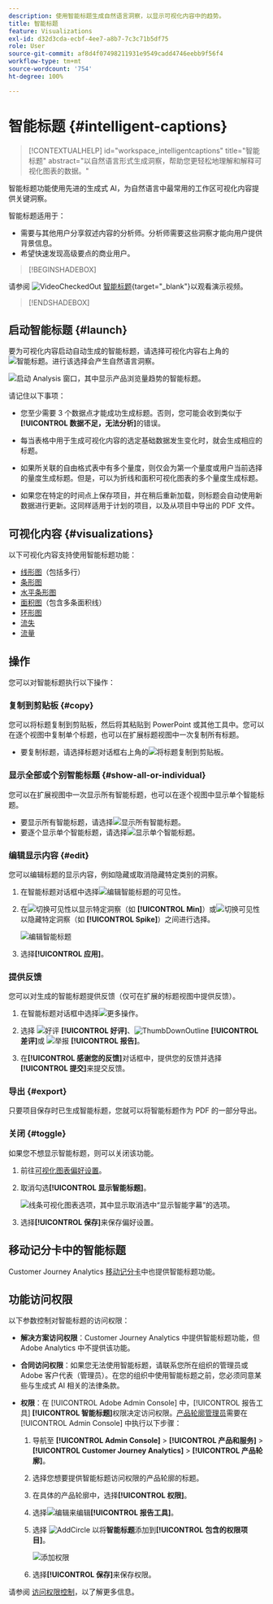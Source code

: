 ```yaml
---
description: 使用智能标题生成自然语言洞察，以显示可视化内容中的趋势。
title: 智能标题
feature: Visualizations
exl-id: d32d3cda-ecbf-4ee7-a8b7-7c3c71b5df75
role: User
source-git-commit: af8d4f07498211931e9549cadd4746eebb9f56f4
workflow-type: tm+mt
source-wordcount: '754'
ht-degree: 100%

---
```


# 智能标题 {#intelligent-captions}

<!-- markdownlint-disable MD034 -->

>[!CONTEXTUALHELP]
>id="workspace_intelligentcaptions"
>title="智能标题"
>abstract="以自然语言形式生成洞察，帮助您更轻松地理解和解释可视化图表的数据。"


智能标题功能使用先进的生成式 AI，为自然语言中最常用的工作区可视化内容提供关键洞察。

智能标题适用于：

* 需要与其他用户分享叙述内容的分析师。分析师需要这些洞察才能向用户提供背景信息。
* 希望快速发现高级要点的商业用户。

>[!BEGINSHADEBOX]

请参阅 ![VideoCheckedOut](/help/assets/icons/VideoCheckedOut.svg) [智能标题](https://video.tv.adobe.com/v/3443148/?quality=12&learn=on&captions=chi_hans){target="_blank"}以观看演示视频。

>[!ENDSHADEBOX]


## 启动智能标题 {#launch}

要为可视化内容启动自动生成的智能标题，请选择可视化内容右上角的![智能标题](/help/assets/icons/AI.svg)。进行该选择会产生自然语言洞察。

![启动 Analysis 窗口，其中显示产品浏览量趋势的智能标题。](assets/intelligent-captions.gif)


请记住以下事项：

* 您至少需要 3 个数据点才能成功生成标题。否则，您可能会收到类似于&#x200B;**[!UICONTROL 数据不足，无法分析]**&#x200B;的错误。

* 每当表格中用于生成可视化内容的选定基础数据发生变化时，就会生成相应的标题。

* 如果所关联的自由格式表中有多个量度，则仅会为第一个量度或用户当前选择的量度生成标题。但是，可以为折线和面积可视化图表的多个量度生成标题。

* 如果您在特定的时间点上保存项目，并在稍后重新加载，则标题会自动使用新数据进行更新。这同样适用于计划的项目，以及从项目中导出的 PDF 文件。


## 可视化内容 {#visualizations}

以下可视化内容支持使用智能标题功能：

* [线形图](line.md)（包括多行）
* [条形图](bar.md)
* [水平条形图](horizontal-bar.md)
* [面积图](area.md)（包含多条面积线）
* [环形图](donut.md)
* [流失](fallout/fallout-flow.md)
* [流量](c-flow/flow.md)

<!--
Here is an example of what intelligent captions could look like:

![Intelligent captions for Line visualization including Seasonality, Min, Max, Spike, and Decline.](assets/captions.png)
-->

## 操作

您可以对智能标题执行以下操作：

### 复制到剪贴板 {#copy}

您可以将标题复制到剪贴板，然后将其粘贴到 PowerPoint 或其他工具中。您可以在逐个视图中复制单个标题，也可以在扩展标题视图中一次复制所有标题。

* 要复制标题，请选择标题对话框右上角的![将标题复制到剪贴板](/help/assets/icons/Copy.svg)。

### 显示全部或个别智能标题  {#show-all-or-individual}

您可以在扩展视图中一次显示所有智能标题，也可以在逐个视图中显示单个智能标题。

* 要显示所有智能标题，请选择![显示所有智能标题](/help/assets/icons/Maximize.svg)。
* 要逐个显示单个智能标题，请选择![显示单个智能标题](/help/assets/icons/Minimize.svg)。

### 编辑显示内容 {#edit}

您可以编辑标题的显示内容，例如隐藏或取消隐藏特定类别的洞察。

1. 在智能标题对话框中选择![编辑智能标题的可见性](/help/assets/icons/EditInLight.svg)。

1. 在![切换可见性](/help/assets/icons/Visibility.svg)以显示特定洞察（如 **[!UICONTROL Min]**）或![切换可见性](/help/assets/icons/VisibilityOff.svg)以隐藏特定洞察（如 **[!UICONTROL Spike]**）之间进行选择。

   ![编辑智能标题](assets/edit-intelligent-captions.png)

1. 选择&#x200B;**[!UICONTROL 应用]**。


### 提供反馈

您可以对生成的智能标题提供反馈（仅可在扩展的标题视图中提供反馈）。

1. 在智能标题对话框中选择![更多操作](/help/assets/icons/More.svg)。

1. 选择 ![好评](/help/assets/icons/ThumbUpOutline.svg) **[!UICONTROL 好评]**、![ThumbDownOutline](/help/assets/icons/ThumbDownOutline.svg) **[!UICONTROL 差评]**&#x200B;或 ![举报](/help/assets/icons/Flag.svg) **[!UICONTROL 报告]**。

1. 在&#x200B;**[!UICONTROL 感谢您的反馈]**&#x200B;对话框中，提供您的反馈并选择&#x200B;**[!UICONTROL 提交]**&#x200B;来提交反馈。

### 导出 {#export}

只要项目保存时已生成智能标题，您就可以将智能标题作为 PDF 的一部分导出。

### 关闭 {#toggle}

如果您不想显示智能标题，则可以关闭该功能。

1. 前往[可视化图表偏好设置](/help/analysis-workspace/user-preferences.md#visualizations-preferences)。
1. 取消勾选&#x200B;**[!UICONTROL 显示智能标题]**。

   ![线条可视化图表选项，其中显示取消选中“显示智能字幕”的选项。](assets/toggle-captions.png)

1. 选择&#x200B;**[!UICONTROL 保存]**&#x200B;来保存偏好设置。


## 移动记分卡中的智能标题

Customer Journey Analytics [移动记分卡](https://experienceleague.adobe.com/zh-hans/docs/analytics-platform/using/cja-dashboards/manage-scorecard#captions)中也提供智能标题功能。

## 功能访问权限

以下参数控制对智能标题的访问权限：

* **解决方案访问权限**：Customer Journey Analytics 中提供智能标题功能，但 Adobe Analytics 中不提供该功能。

* **合同访问权限**：如果您无法使用智能标题，请联系您所在组织的管理员或 Adobe 客户代表（管理员）。在您的组织中使用智能标题之前，您必须同意某些与生成式 AI 相关的法律条款。

* **权限**：在 [!UICONTROL Adobe Admin Console] 中，[!UICONTROL 报告工具] **[!UICONTROL 智能标题]**&#x200B;权限决定访问权限。[产品轮廓管理员](https://helpx.adobe.com/cn/enterprise/using/manage-product-profiles.html)需要在 [!UICONTROL Admin Console] 中执行以下步骤：
   1. 导航至 **[!UICONTROL Admin Console]** > **[!UICONTROL 产品和服务]** > **[!UICONTROL Customer Journey Analytics]** > **[!UICONTROL 产品轮廓]**。
   1. 选择您想要提供智能标题访问权限的产品轮廓的标题。
   1. 在具体的产品轮廓中，选择&#x200B;**[!UICONTROL 权限]**。
   1. 选择![编辑](/help/assets/icons/Edit.svg)来编辑&#x200B;**[!UICONTROL 报告工具]**。
   1. 选择 ![AddCircle](/help/assets/icons/AddCircle.svg) 以将&#x200B;**智能标题**&#x200B;添加到&#x200B;**[!UICONTROL 包含的权限项目]**。

      ![添加权限](./assets/intelligent-captions-permissions.png)

   1. 选择&#x200B;**[!UICONTROL 保存]**&#x200B;来保存权限。

请参阅 [访问权限控制](/help/technotes/access-control.md#access-control)，以了解更多信息。
